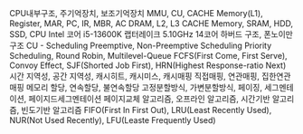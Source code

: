 
CPU내부구조, 주기억장치, 보조기억장치
MMU, CU, CACHE Memory(L1), Register, MAR, PC, IR, MBR, AC
DRAM, L2, L3 CACHE Memory, SRAM, HDD, SSD, CPU
Intel 코어 i5-13600K 랩터레이크  5.10GHz 14코어
하버드 구조, 폰노이만 구조
CU - Scheduling
Preemptive, Non-Preemptive Scheduling
Priority Scheduling, Round Robin, Multilevel-Queue
FCFS(First Come, First Serve), Convoy Effect, SJF(Shorted Job First), HRN(Highest Response-ratio Next)
시간 지역성, 공간 지역성, 캐시히트, 캐시미스, 캐시매핑
직접매핑, 연관매핑, 집한연관매핑
메모리 할당, 연속할당, 불연속할당
고정분할방식, 가변분할방식, 페이징, 세그멘테이션, 페이지드세그멘테이션
페이지교체 알고리즘, 오프라인 알고리즘, 시간기반 알고리즘, 빈도기반 알고리즘
FIFO(First In First Out), LRU(Least Recently Used), NUR(Not Used Recently), LFU(Leaste Frequently Used)
